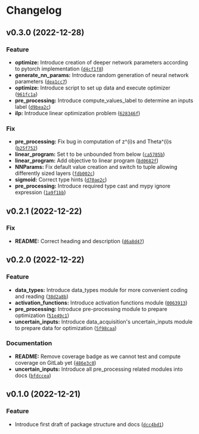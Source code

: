 # Changelog

<!--next-version-placeholder-->

## v0.3.0 (2022-12-28)
### Feature
* **optimize:** Introduce creation of deeper network parameters according to pytorch implementation ([`d4cf1f8`](https://gitlab1.ptb.de/ludwig10_masters_thesis/lp_nn_robustness_verification/-/commit/d4cf1f8038bf5fcd3ce112f57b7faf37d6336cc5))
* **generate_nn_params:** Introduce random generation of neural network parameters ([`dea1cc7`](https://gitlab1.ptb.de/ludwig10_masters_thesis/lp_nn_robustness_verification/-/commit/dea1cc749abf883c46161dc231c6798db39f8eb0))
* **optimize:** Introduce script to set up data and execute optimizer ([`961fc1a`](https://gitlab1.ptb.de/ludwig10_masters_thesis/lp_nn_robustness_verification/-/commit/961fc1a1a8253bf1da5d4ba70272ac46b06286fa))
* **pre_processing:** Introduce compute_values_label to determine an inputs label ([`d9bea2c`](https://gitlab1.ptb.de/ludwig10_masters_thesis/lp_nn_robustness_verification/-/commit/d9bea2c94b0c195966d3a052884697d7025ff9a9))
* **ilp:** Introduce linear optimization problem ([`628346f`](https://gitlab1.ptb.de/ludwig10_masters_thesis/lp_nn_robustness_verification/-/commit/628346f061236953cb672b4b66d4ff635309f185))

### Fix
* **pre_processing:** Fix bug in computation of z^(i)s and Theta^(i)s ([`b25f752`](https://gitlab1.ptb.de/ludwig10_masters_thesis/lp_nn_robustness_verification/-/commit/b25f7527ab15a3b6de278831f7a6bed8d377cbe1))
* **linear_program:** Set t to be unbounded from below ([`ca5785b`](https://gitlab1.ptb.de/ludwig10_masters_thesis/lp_nn_robustness_verification/-/commit/ca5785b033ae3c90f79bc383fd46af28c2779016))
* **linear_program:** Add objective to linear program ([`8d0682f`](https://gitlab1.ptb.de/ludwig10_masters_thesis/lp_nn_robustness_verification/-/commit/8d0682fe0154db514112583cc3750578f23afe63))
* **NNParams:** Fix default value creation and switch to tuple allowing differently sized layers ([`fdb002c`](https://gitlab1.ptb.de/ludwig10_masters_thesis/lp_nn_robustness_verification/-/commit/fdb002c049791a7503297bac28a0cc880615ea1b))
* **sigmoid:** Correct type hints ([`d70ae2c`](https://gitlab1.ptb.de/ludwig10_masters_thesis/lp_nn_robustness_verification/-/commit/d70ae2c01a9bda52626d9629132be298e1458112))
* **pre_processing:** Introduce required type cast and mypy ignore expression ([`1a9f1bb`](https://gitlab1.ptb.de/ludwig10_masters_thesis/lp_nn_robustness_verification/-/commit/1a9f1bbf1958cebef96426b6e22e5a23400f4ac7))

## v0.2.1 (2022-12-22)
### Fix
* **README:** Correct heading and description ([`d6a8d47`](https://gitlab1.ptb.de/ludwig10_masters_thesis/lp_nn_robustness_verification/-/commit/d6a8d4766ec870409b811710061851b3eddcf110))

## v0.2.0 (2022-12-22)
### Feature
* **data_types:** Introduce data_types module for more convenient coding and reading ([`38d2a8b`](https://gitlab1.ptb.de/ludwig10_masters_thesis/lp_nn_robustness_verification/-/commit/38d2a8bfd5aa243a5c2b99b73dd99d7d635a80c5))
* **activation_functions:** Introduce activation functions module ([`0063913`](https://gitlab1.ptb.de/ludwig10_masters_thesis/lp_nn_robustness_verification/-/commit/0063913bafe201914a797fb860065add70f23003))
* **pre_processing:** Introduce pre-processing module to prepare optimization ([`51e49c1`](https://gitlab1.ptb.de/ludwig10_masters_thesis/lp_nn_robustness_verification/-/commit/51e49c13f966425d0d75f71fcfcabc9aa41036b3))
* **uncertain_inputs:** Introduce data_acquisition's uncertain_inputs module to prepare data for optimization ([`5f98caa`](https://gitlab1.ptb.de/ludwig10_masters_thesis/lp_nn_robustness_verification/-/commit/5f98caa5b25bb59c5fd0bdb93c2ecea3fff53b33))

### Documentation
* **README:** Remove coverage badge as we cannot test and compute coverage on GitLab yet ([`486e3c0`](https://gitlab1.ptb.de/ludwig10_masters_thesis/lp_nn_robustness_verification/-/commit/486e3c056c31ae50727008522f6c1cfe43c7b349))
* **uncertain_inputs:** Introduce all pre_processing related modules into docs ([`bfdccea`](https://gitlab1.ptb.de/ludwig10_masters_thesis/lp_nn_robustness_verification/-/commit/bfdccea747b0469ca5fd0fff185bc1b960b2674a))

## v0.1.0 (2022-12-21)
### Feature
* Introduce first draft of package structure and docs ([`dcc4bd1`](https://gitlab1.ptb.de/ludwig10_masters_thesis/lp_nn_robustness_verification/-/commit/dcc4bd18f76b2f8450e687b8c8fb73e4984e3354))
